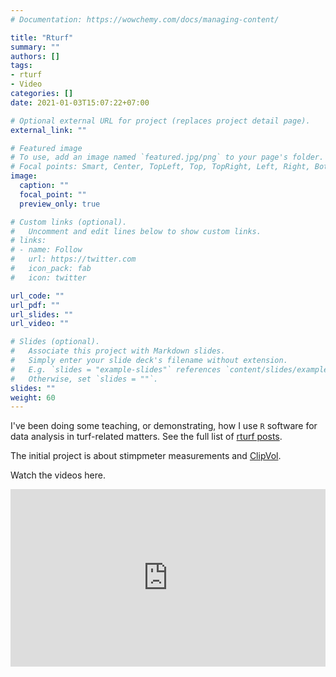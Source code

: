 ```yaml
---
# Documentation: https://wowchemy.com/docs/managing-content/

title: "Rturf"
summary: ""
authors: []
tags: 
- rturf
- Video
categories: []
date: 2021-01-03T15:07:22+07:00

# Optional external URL for project (replaces project detail page).
external_link: ""

# Featured image
# To use, add an image named `featured.jpg/png` to your page's folder.
# Focal points: Smart, Center, TopLeft, Top, TopRight, Left, Right, BottomLeft, Bottom, BottomRight.
image:
  caption: ""
  focal_point: ""
  preview_only: true

# Custom links (optional).
#   Uncomment and edit lines below to show custom links.
# links:
# - name: Follow
#   url: https://twitter.com
#   icon_pack: fab
#   icon: twitter

url_code: ""
url_pdf: ""
url_slides: ""
url_video: ""

# Slides (optional).
#   Associate this project with Markdown slides.
#   Simply enter your slide deck's filename without extension.
#   E.g. `slides = "example-slides"` references `content/slides/example-slides.md`.
#   Otherwise, set `slides = ""`.
slides: ""
weight: 60
---
```


I've been doing some teaching, or demonstrating, how I use `R` software for data analysis in turf-related matters. See the full list of [rturf posts](https://www.micahwoods.com/category/rturf/).

The initial project is about stimpmeter measurements and [ClipVol](/tag/clipvol/).

Watch the videos here.

<div style='padding:56.25% 0 0 0;position:relative;'><iframe src='https://vimeo.com/showcase/7965798/embed' allowfullscreen frameborder='0' style='position:absolute;top:0;left:0;width:100%;height:100%;'></iframe></div>
